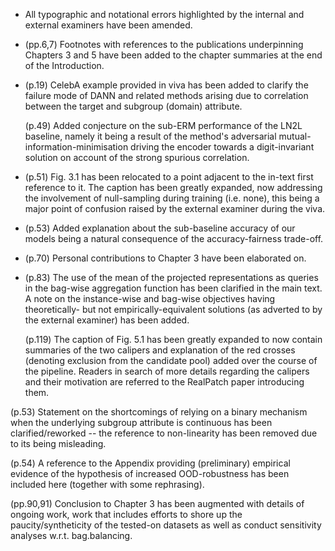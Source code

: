 - All typographic and notational errors highlighted by the internal and external examiners have
  been amended.

- (pp.6,7) Footnotes with references to the publications underpinning Chapters 3 and 5 have been added to
  the chapter summaries at the end of the Introduction.

- (p.19) CelebA example provided in viva has been added to clarify the failure mode of DANN and
  related methods arising due to correlation between the target and subgroup (domain) attribute.

  (p.49) Added conjecture on the sub-ERM performance of the LN2L baseline, namely it being a result
  of the method's adversarial mutual-information-minimisation driving the encoder towards a
  digit-invariant solution on account of the strong spurious correlation.

- (p.51) Fig. 3.1 has been relocated to a point adjacent to the in-text first reference to it.
  The caption has been greatly expanded, now addressing the involvement of null-sampling during
  training (i.e. none), this being a major point of confusion raised by the external examiner
  during the viva.

- (p.53) Added explanation about the sub-baseline accuracy of our models being a natural
  consequence of the accuracy-fairness trade-off.

- (p.70) Personal contributions to Chapter 3 have been elaborated on.

- (p.83) The use of the mean of the projected representations as queries in the bag-wise aggregation
  function has been clarified in the main text. A note on the instance-wise and bag-wise objectives
  having theoretically- but not empirically-equivalent solutions (as adverted to by the external
  examiner) has been added.

  (p.119) The caption of Fig. 5.1 has been greatly expanded to now contain summaries of the two
  calipers and explanation of the red crosses (denoting exclusion from the candidate pool) added
  over the course of the pipeline. Readers in search of more details regarding the calipers and
  their motivation are referred to the RealPatch paper introducing them.

(p.53) Statement on the shortcomings of relying on a binary mechanism when the underlying subgroup
attribute is continuous has been clarified/reworked -- the reference to non-linearity has been
removed due to its being misleading.

  (p.54) A reference to the Appendix providing (preliminary) empirical evidence of the hypothesis
  of increased OOD-robustness has been included here (together with some rephrasing).

  (pp.90,91) Conclusion to Chapter 3 has been augmented with details of ongoing work, work that
  includes efforts to shore up the paucity/syntheticity of the tested-on datasets as well as
  conduct sensitivity analyses w.r.t. bag.balancing.
